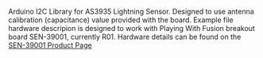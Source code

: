 Arduino I2C Library for AS3935 Lightning Sensor. Designed to use antenna calibration (capacitance) value provided with the board. 
Example file hardware descripion is designed to work with Playing With Fusion breakout board SEN-39001, currently R01. Hardware details can be found on the <a href="http://www.playingwithfusion.com/productview.php?pdid=22">SEN-39001 Product Page</a>
